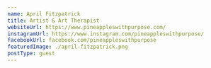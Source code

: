 ```yaml
---
name: April Fitzpatrick
title: Artist & Art Therapist
websiteUrl: https://www.pineappleswithpurpose.com/
instagramUrl: https://www.instagram.com/pineappleswithpurpose/
facebookUrl: facebook.com/pineappleswithpurpose
featuredImage: ./april-fitzpatrick.png
postType: guest
---
```

